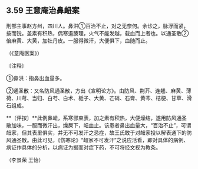 ## 3.59 王意庵治鼻衄案

刑部主事赵方州，四川人。鼻洪①百治不止，对之无奈何。余诊之，脉浮而紧，按而锐。盖素有积热，偶寒遏腠理，火气不能发越，载血而上者也。以通圣散②倍麻黄、大黄，加牡丹皮。一服得微汗，大便俱下，血随而止。

（《意庵医案》）

〔注释〕

①鼻洪：指鼻出血量多。

②通圣散：又名防风通圣散，方出《宣明论方》。由防风、荆芥、连翘、麻黄、薄荷、川芎、当归、白芍、白术、栀子、大黄、芒硝、石膏、黄芩、桔梗、甘草、滑石组成。

**〔评按〕**此例鼻衄，系寒邪束表，加之素有积热，大便燥结，遂用防风通圣散加味，一服而微汗出，燥屎下，衄血止。该患者鼻出血量大，“百治不止”，可谓衄家，但其表里俱实，并无不可发汗之忌症，故王氏敢于对衄家投以解表通下的防风通圣散。由此可见，《伤寒论》“衄家不可发汗”之说应活看，即对具体的病例、病证作具体的分析，以病证为据而对症下药，不可将经文视为教条。

（李景荣 王怡）